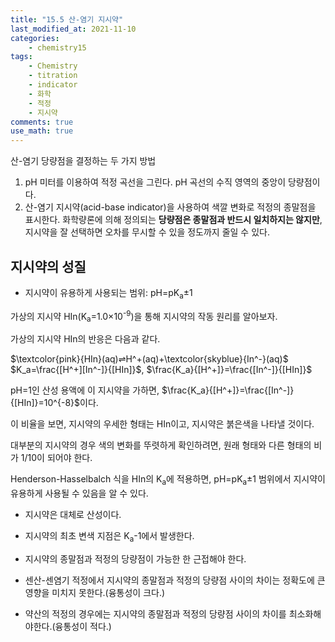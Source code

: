 ```yaml
---
title: "15.5 산-염기 지시약"
last_modified_at: 2021-11-10
categories:
    - chemistry15
tags:
    - Chemistry
    - titration
    - indicator
    - 화학
    - 적정
    - 지시약
comments: true
use_math: true
---
```


산-염기 당량점을 결정하는 두 가지 방법

1. pH 미터를 이용하여 적정 곡선을 그린다. pH 곡선의 수직 영역의 중앙이 당량점이다.
2. 산-염기 지시약(acid-base indicator)을 사용하여 색깔 변화로 적정의 종말점을 표시한다. 화학량론에 의해 정의되는 **당량점은 종말점과 반드시 일치하지는 않지만**, 지시약을 잘 선택하면 오차를 무시할 수 있을 정도까지 줄일 수 있다.

<h2>지시약의 성질</h2>

- 지시약이 유용하게 사용되는 범위: pH=pK<sub>a</sub>±1

가상의 지시약 HIn(K<sub>a</sub>=1.0×10<sup>-9</sup>)을 통해 지시약의 작동 원리를 알아보자.

가상의 지시약 HIn의 반응은 다음과 같다.

$\textcolor{pink}{HIn}(aq)⇌H^+(aq)+\textcolor{skyblue}{In^-}(aq)$\
$K_a=\frac{[H^+][In^-]}{[HIn]}$, $\frac{K_a}{[H^+]}=\frac{[In^-]}{[HIn]}$

pH=1인 산성 용액에 이 지시약을 가하면, $\frac{K_a}{[H^+]}=\frac{[In^-]}{[HIn]}=10^{-8}$이다.

이 비율을 보면, 지시약의 우세한 형태는 HIn이고, 지시약은 붉은색을 나타낼 것이다. 

대부분의 지시약의 경우 색의 변화를 뚜렷하게 확인하려면, 원래 형태와 다른 형태의 비가 1/10이 되어야 한다. 

Henderson-Hasselbalch 식을 HIn의 K<sub>a</sub>에 적용하면, pH=pK<sub>a</sub>±1 범위에서 지시약이 유용하게 사용될 수 있음을 알 수 있다.

- 지시약은 대체로 산성이다.
- 지시약의 최초 변색 지점은 K<sub>a</sub>-1에서 발생한다.
- 지시약의 종말점과 적정의 당량점이 가능한 한 근접해야 한다.
- 센산-센염기 적정에서 지시약의 종말점과 적정의 당량점 사이의 차이는 정확도에 큰 영향을 미치지 못한다.(융통성이 크다.)
- 약산의 적정의 경우에는 지시약의 종말점과 적정의 당량점 사이의 차이를 최소화해야한다.(융통성이 적다.)




    <meta charser="UTF-8">
    <title>Indicator</title>
    <link rel="stylesheet" href="https://uicdn.toast.com/tui.chart/latest/tui-chart.min.css">
    <script type='text/javascript' src='https://uicdn.toast.com/tui.code-snippet/v1.5.0/tui-code-snippet.min.js'></script>
    <script type='text/javascript' src='https://uicdn.toast.com/tui.chart/latest/raphael.js'></script>
    <script src="https://uicdn.toast.com/tui.chart/latest/tui-chart.min.js"></script>


<div id='chart-bar'></div>

<script type="text/javascript">
    var container = document.getElementById('chart-bar');
    var data = {
      categories: ['크리스탈 바이올렛', '크레솔 레드', '티몰 블루', '에리트로신 B', '2,4-다이나이트로페놀', '브롬페놀 블루', '메틸 오렌지', '브롬크레솔 그린', '메틸 레드', '에리오크롬* 블랙 T', '브로모크레솔 퍼플', '알리자린', '브롬티몰 블루', '페놀 레드', 'm-나이트로페놀', 'o-크레솔프탈레인', '페놀프탈레인', '티몰프탈레인', '알리자린 옐로 R'],
      series: [
        {
          name: '변색범위 1',
          data: [
            [0.0, 1.8],
            [1.0, 2.0],
            [1.2, 2.8],
            [2.2, 3.6],
            [2.4, 4.0],
            [3.0, 4.6],
            [3.1, 4.4],
            [3.8, 5.4],
            [4.2, 6.2],
            [5.0, 6.5],
            [5.2, 6.8],
            [5.6, 7.1],
            [6.0, 8.0],
            [6.8, 8.2],
            [6.9, 8.4],
            [8.2, 9.8],
            [8.0, 10.0],
            [9.4, 10.6],
            [10.0, 12.0],
          ],
        },
        {
          name: '변색범위 2',
          data: [
            [0,0],
            [7.0, 8.8],
            [8.0, 9.1],
            [0,0],
            [0,0],
            [0,0],
            [0,0],
            [0,0],
            [0,0],
            [0,0],
            [0,0],
            [11.0, 12.4],
            [0,0],
            [0,0],
            [0,0],
            [0,0],
            [0,0],
            [0,0],
            [0,0],
          ],
        },
      ],
    }
    var options = {
        chart: {
            width: 'auto',
            height: 'auto',
            title: 'Indicator',
        },
        yAxis: {
            title: 'Indicator'
        },
        xAxis: {
            title: 'pH'
        },
        tooltip: {
            grouped: true
        },
    };
    var theme = {
        series: {
            colors: [
                '#83b14e', '#458a3f', '#295ba0', '#2a4175', '#289399',
                '#289399', '#617178', '#8a9a9a', '#516f7d', '#dddddd'
            ]
        }
    };

    // For apply theme

    // tui.chart.registerTheme('myTheme', theme);
    // options.theme = 'myTheme';

    tui.chart.barChart(container, data, options);
</script>
